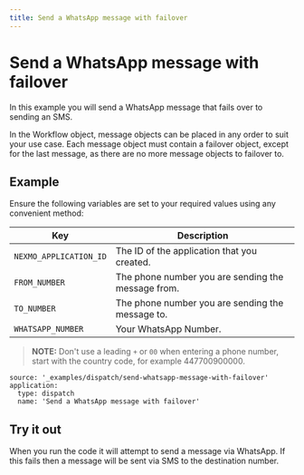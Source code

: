 ```yaml
---
title: Send a WhatsApp message with failover
---
```


# Send a WhatsApp message with failover

In this example you will send a WhatsApp message that fails over to sending an SMS.

In the Workflow object, message objects can be placed in any order to suit your use case. Each message object must contain a failover object, except for the last message, as there are no more message objects to failover to.

## Example

Ensure the following variables are set to your required values using any convenient method:

Key | Description
-- | --
`NEXMO_APPLICATION_ID` | The ID of the application that you created.
`FROM_NUMBER` | The phone number you are sending the message from.
`TO_NUMBER` | The phone number you are sending the message to.
`WHATSAPP_NUMBER` | Your WhatsApp Number.

> **NOTE:** Don't use a leading `+` or `00` when entering a phone number, start with the country code, for example 447700900000.

```building_blocks
source: '_examples/dispatch/send-whatsapp-message-with-failover'
application:
  type: dispatch
  name: 'Send a WhatsApp message with failover'
```

## Try it out

When you run the code it will attempt to send a message via WhatsApp. If this fails then a message will be sent via SMS to the destination number.
